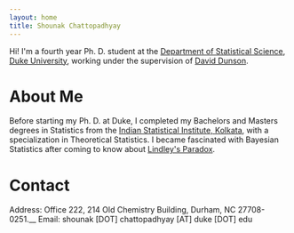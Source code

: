 ```yaml
---
layout: home
title: Shounak Chattopadhyay
---
```


Hi! I'm a fourth year Ph. D. student at the [Department of Statistical Science, Duke University](https://stat.duke.edu/), working under the supervision of [David Dunson](https://scholars.duke.edu/person/dunson).

# About Me

Before starting my Ph. D. at Duke, I completed my Bachelors and Masters degrees in Statistics from the [Indian Statistical Institute, Kolkata](www.isical.ac.in), with a specialization in Theoretical Statistics. I became fascinated with Bayesian Statistics after coming to know about [Lindley's Paradox](https://en.wikipedia.org/wiki/Lindley%27s_paradox). 

# Contact

Address: Office 222, 214 Old Chemistry Building, Durham, NC 27708-0251.__
Email: shounak [DOT] chattopadhyay [AT] duke [DOT] edu

